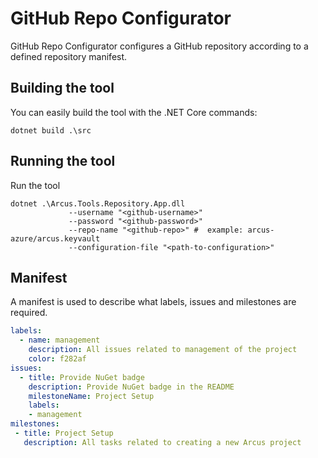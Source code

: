 # GitHub Repo Configurator
GitHub Repo Configurator configures a GitHub repository according to a defined repository manifest.

## Building the tool
You can easily build the tool with the .NET Core commands:
```shell
dotnet build .\src
```

## Running the tool
Run the tool
```shell
dotnet .\Arcus.Tools.Repository.App.dll
             --username "<github-username>"
             --password "<github-password>"
             --repo-name "<github-repo>" #  example: arcus-azure/arcus.keyvault
             --configuration-file "<path-to-configuration>"
```

## Manifest
A manifest is used to describe what labels, issues and milestones are required.

```yaml
labels:
  - name: management
    description: All issues related to management of the project
    color: f282af
issues:
  - title: Provide NuGet badge
    description: Provide NuGet badge in the README
    milestoneName: Project Setup
    labels:
    - management
milestones:
 - title: Project Setup
   description: All tasks related to creating a new Arcus project
```
